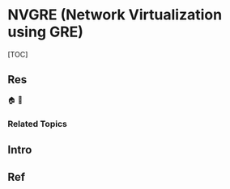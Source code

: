 # NVGRE (Network Virtualization using GRE)

[TOC]



## Res
🏠 
🚧 


### Related Topics



## Intro



## Ref
